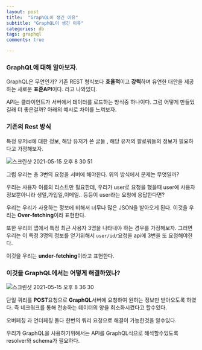 ```yaml
---
layout: post
title:  "GraphQL이 생긴 이유"
subtitle: "GraphQL이 생긴 이유"
categories: db
tags: graphql
comments: true

---
```


### GraphQL에 대해 알아보자.

GraphQL은 무언인가? 기존 REST 형식보다 **효율적**이고 **강력**하며 유연한 대안을 제공하는 새로운 **표준API**이다. 라고 나와있다.

API는 클라이언트가 서버에서 데이터를 로드하는 방식중 하나이다. 그럼 어떻게 만들었길래 더 좋은걸까? 아래의 예시로 차이를 느껴보자.

### 기존의 Rest 방식

특정 유저id에 대한 정보, 해당 유저가 쓴 글들 , 해당 유저의 팔로워들의 정보가 필요하다고 가정해보자.

![스크린샷 2021-05-15 오후 8 30 51](https://user-images.githubusercontent.com/56789064/118359036-72d56980-b5bc-11eb-89ea-8bac59e90957.png)


그럼 우리는 총 3번의 요청을 서버에 해야한다. 위의 방식에서 문제는 무엇일까? 

우리는 사용자 이름의 리스트만 필요한데, 우리가 user로 요청을 했을때 user에 사용자 정보뿐아니라 생일,가입일,이메일.. 등등이 user라는 요청에 응답한다면?

우리는 우리가 사용하는 정보에 비해서 너무나 많은 JSON을 받아오게 된다. 이것을 우리는 **Over-fetching**이라 표현한다.

또한 우리의 앱에서 특정 최근 사용자 3명을 나타내야 하는 경우를 가정해보자. 그러면 우리는 이 특정 3명의 정보를 얻기위해서 `user/id/`요청을 api에 3번을 또 요청해야한다.

이것을 우리는 **under-fetching**이라고 표현한다.

### 이것을 GraphQL에서는 어떻게 해결하였나?

![스크린샷 2021-05-15 오후 8 36 30](https://user-images.githubusercontent.com/56789064/118359171-3c4c1e80-b5bd-11eb-90ec-c5c93459b645.png)

단일 쿼리를 **POST**요청으로 **GraphQL**서버에 요청하여 원하는 정보만 받아오도록 하였다. 즉 네크워크를 통해 전송하는 데이터의 양을 최소화시켰다고 할수있다.

오버페칭 과 언더페칭 둘다 한번의 쿼리 요청으로 해결이 가능한것을 알수있다.

우리가 GraphQL을 사용하기위해서는 API를 GraphQL식으로 해석할수있도록 resolver와 schema가 필요하다. 